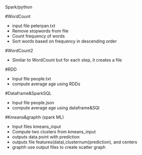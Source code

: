 Spark/python

#WordCount
- input file peterpan.txt
- Remove stopwords from file
- Count frequency of words 
- Sort words based on frequency in descending order

#WordCount2
- Similar to WordCount but for each step, it creates a file

#RDD 
- Input file people.txt
- compute average age using RDDs

#Dataframe&SparkSQL
- Input file people.json
- compute average age using dataframe&SQl 

#Kmeans&graphh (spark ML)
- Input files kmeans_input
- Compute two clusters from kmeans_input
- outputs data point with prediction
- outputs file features(data),clusternum(prediction), and centers
- graphh use output files to create scatter graph